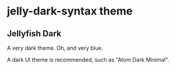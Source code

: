 # jelly-dark-syntax theme

## Jellyfish Dark

A very dark theme.
Oh, and very blue.


A dark UI theme is recommended, such as "Atom Dark Minimal".
